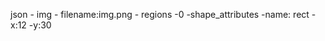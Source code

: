   json
    - img
        - filename:img.png
        - regions
            -0
              -shape_attributes
                  -name: rect
                  -x:12
                  -y:30

